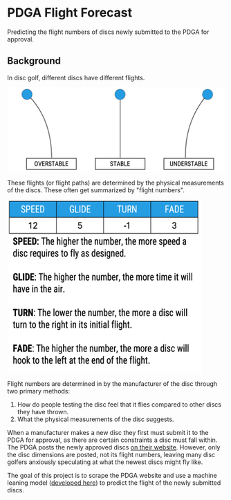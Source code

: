 # PDGA Flight Forecast

Predicting the flight numbers of discs newly submitted to the PDGA for approval.

## Background

In disc golf, different discs have different flights.

![alt text](assets/stability.png)

These flights (or flight paths) are determined by the physical measurements of the discs. These often get summarized by "flight numbers".

<img src="assets/flight-numbers.png" alt="alt text" width="450" height="400">



Flight numbers are determined in by the manufacturer of the disc through two primary methods: 

1. How do people testing the disc feel that it flies compared to other discs they have thrown.
2. What the physical measurements of the disc suggests.

When a manufacturer makes a new disc they first must submit it to the PDGA for approval, as there are certain constraints a disc must fall within. The PDGA posts the newly approved discs [on their website](https://www.pdga.com/technical-standards/equipment-certification/discs). However, only the disc dimensions are posted, not its flight numbers, leaving many disc golfers anxiously speculating at what the newest discs might fly like.

The goal of this project is to scrape the PDGA website and use a machine leaning model ([developed here](https://github.com/straslerj/disc-golf-flight-numbers)) to predict the flight of the newly submitted discs.